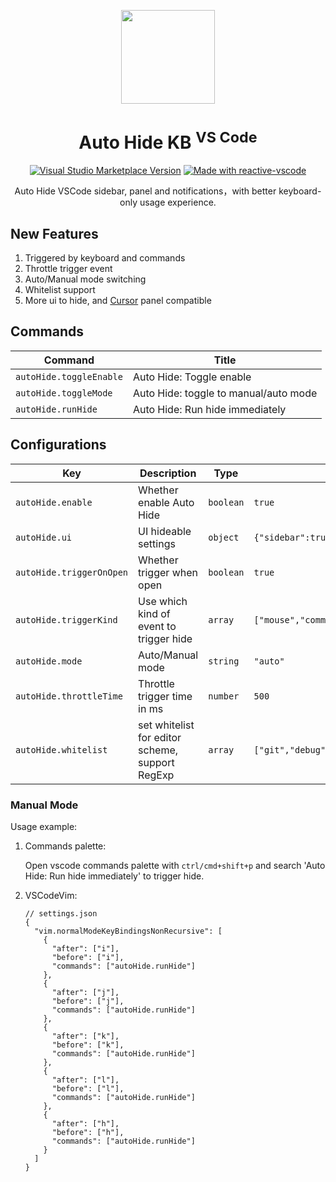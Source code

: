 <p align="center">
<img  src="https://github.com/kvoon3/vscode-autohide-kb/blob/master/res/icon.png?raw=true" height="150" />
</p>

<h1 align="center">Auto Hide KB <sup>VS Code</sup></h1>

<p align="center">
<a href="https://marketplace.visualstudio.com/items?itemName=kevin-kwong.vscode-autohide-keyboard" target="__blank"><img alt="Visual Studio Marketplace Version" src="https://img.shields.io/visual-studio-marketplace/v/kevin-kwong.vscode-autohide-keyboard?label=VS%20Code%20Marketplace&color=eee"></a>
<a href="https://kermanx.github.io/reactive-vscode/" target="__blank"><img src="https://img.shields.io/badge/made_with-reactive--vscode-%23eee?style=flat"  alt="Made with reactive-vscode" /></a>
</p>

<p align="center">
Auto Hide VSCode sidebar, panel and notifications，with better keyboard-only usage experience.
</p>

## New Features

1. Triggered by keyboard and commands
2. Throttle trigger event
3. Auto/Manual mode switching
4. Whitelist support
5. More ui to hide, and [Cursor](https://www.trycursor.com) panel compatible

## Commands

<!-- commands -->

| Command                 | Title                                 |
| ----------------------- | ------------------------------------- |
| `autoHide.toggleEnable` | Auto Hide: Toggle enable              |
| `autoHide.toggleMode`   | Auto Hide: toggle to manual/auto mode |
| `autoHide.runHide`      | Auto Hide: Run hide immediately       |

<!-- commands -->

## Configurations

<!-- configs -->

| Key                      | Description                                     | Type      | Default                                                                                                    |
| ------------------------ | ----------------------------------------------- | --------- | ---------------------------------------------------------------------------------------------------------- |
| `autoHide.enable`        | Whether enable Auto Hide                        | `boolean` | `true`                                                                                                     |
| `autoHide.ui`            | UI hideable settings                            | `object`  | `{"sidebar":true,"auxiliaryBar":true,"panel":true,"references":false,"notifications":true,"cursor":false}` |
| `autoHide.triggerOnOpen` | Whether trigger when open                       | `boolean` | `true`                                                                                                     |
| `autoHide.triggerKind`   | Use which kind of event to trigger hide         | `array`   | `["mouse","command","keyboard"]`                                                                           |
| `autoHide.mode`          | Auto/Manual mode                                | `string`  | `"auto"`                                                                                                   |
| `autoHide.throttleTime`  | Throttle trigger time in ms                     | `number`  | `500`                                                                                                      |
| `autoHide.whitelist`     | set whitelist for editor scheme, support RegExp | `array`   | `["git","debug"]`                                                                                          |

<!-- configs -->

### Manual Mode

Usage example:

1. Commands palette:

    Open vscode commands palette with `ctrl/cmd+shift+p` and search 'Auto Hide: Run hide immediately' to trigger hide.

2. VSCodeVim:

    ```jsonc
    // settings.json
    {
      "vim.normalModeKeyBindingsNonRecursive": [
        {
          "after": ["i"],
          "before": ["i"],
          "commands": ["autoHide.runHide"]
        },
        {
          "after": ["j"],
          "before": ["j"],
          "commands": ["autoHide.runHide"]
        },
        {
          "after": ["k"],
          "before": ["k"],
          "commands": ["autoHide.runHide"]
        },
        {
          "after": ["l"],
          "before": ["l"],
          "commands": ["autoHide.runHide"]
        },
        {
          "after": ["h"],
          "before": ["h"],
          "commands": ["autoHide.runHide"]
        }
      ]
    }
    ```
